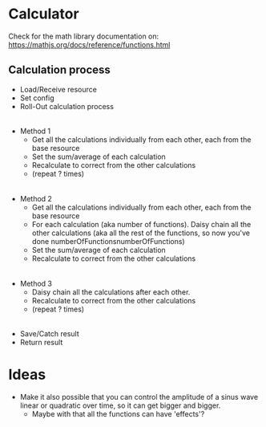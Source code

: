 # Calculator
Check for the math library documentation on: https://mathjs.org/docs/reference/functions.html
 
## Calculation process
* Load/Receive resource
* Set config
* Roll-Out calculation process
######
* Method 1
    * Get all the calculations individually from each other, each from the base resource
    * Set the sum/average of each calculation
    * Recalculate to correct from the other calculations
    * (repeat ? times)
######
* Method 2
    * Get all the calculations individually from each other, each from the base resource
    * For each calculation (aka number of functions). Daisy chain all the other
         calculations (aka all the rest of the functions, so now you've done numberOfFunctionsnumberOfFunctions)
    * Set the sum/average of each calculation
    * Recalculate to correct from the other calculations
######
* Method 3
    * Daisy chain all the calculations after each other.
    * Recalculate to correct from the other calculations
    * (repeat ? times)
######
* Save/Catch result
* Return result

# Ideas
* Make it also possible that you can control the amplitude of a sinus wave linear or quadratic over time, so it can get bigger and bigger.
    * Maybe with that all the functions can have 'effects'?